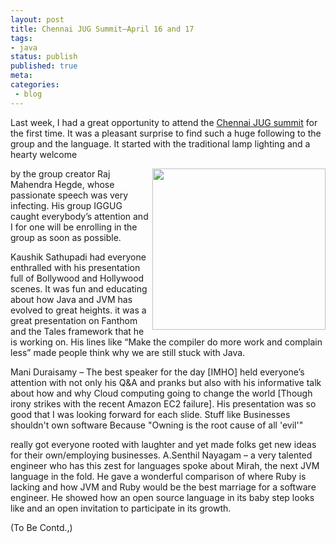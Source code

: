 ```yaml
---
layout: post
title: Chennai JUG Summit–April 16 and 17
tags:
- java
status: publish
published: true
meta:
categories:
 - blog
---
```

Last week, I had a great opportunity to attend the <a href="http://jugchennai.in/chennaijavasummit/">Chennai JUG summit</a> for the first time. It was a pleasant surprise to find such a huge following to the group and the language. It started with the traditional lamp lighting and a hearty welcome <div id="photo" style="display:inline;float:right;margin:0;padding:0;"><a title="me @ JUG Summit" href="http://blog.zenhacking.com/wp-content/uploads/2011/09/dsc00452-8x61.jpg" rel="thumbnail"><img src="http://zengopal.files.wordpress.com/2011/04/dsc004521.png" alt="" width="277" height="258" border="0" /></a></div> by the group creator Raj Mahendra Hegde, whose passionate speech was very infecting. His group IGGUG caught everybody’s attention and I for one will be enrolling in the group as soon as possible.

Kaushik Sathupadi had everyone enthralled with his presentation full of Bollywood and Hollywood scenes. It was fun and educating about how Java and JVM has evolved to great heights. it was a great presentation on Fanthom and the Tales framework that he is working on. His lines like “Make the compiler do more work and complain less” made people think why we are still stuck with Java.

Mani Duraisamy – The best speaker for the day [IMHO] held everyone’s attention with not only his Q&A and pranks but also with his informative talk about how and why Cloud computing going to change the world [Though irony strikes with the recent Amazon EC2 failure]. His presentation was so good that I was looking forward for each slide. Stuff like
  Businesses shouldn't own software
	Because "Owning is the root cause of all 'evil'"

really got everyone rooted with laughter and yet made folks get new ideas for their own/employing businesses. 
A.Senthil Nayagam – a very talented engineer who has this zest for languages spoke about Mirah, the next JVM language in the fold. He gave a wonderful comparison of where Ruby is lacking and how JVM and Ruby would be the best marriage for a software engineer. He showed how an open source language in its baby step looks like and an open invitation to participate in its growth.

(To Be Contd.,)
